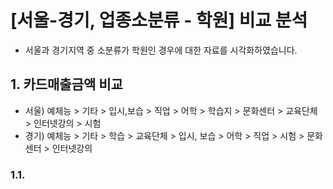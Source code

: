 # [서울-경기, 업종소분류 - 학원] 비교 분석
- 서울과 경기지역 중 소분류가 학원인 경우에 대한 자료를 시각화하였습니다.
## 1. 카드매출금액 비교
- 서울) 예체능 > 기타 > 입시,보습 > 직업 > 어학 > 학습지 > 문화센터 > 교육단체 > 인터넷강의 > 시험
- 경기) 예체능 > 기타 > 학습 > 교육단체 > 입시, 보습 > 어학 > 직업 > 시험 > 문화센터 > 인터넷강의

### 1.1. 



